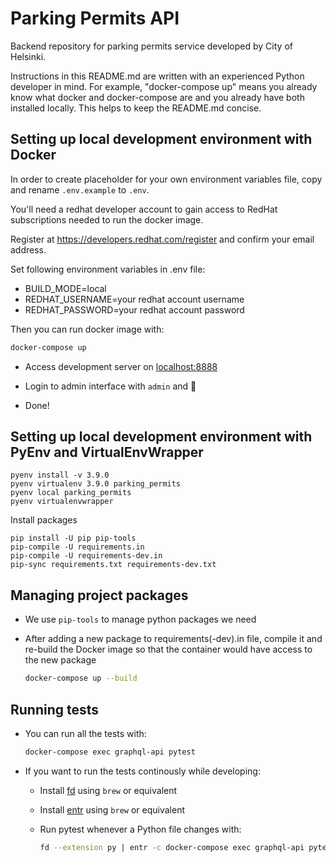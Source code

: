 # Parking Permits API

Backend repository for parking permits service developed by City of Helsinki.

Instructions in this README.md are written with an experienced Python developer in mind. For example, "docker-compose up" means you already know what docker and docker-compose are and you already have both installed locally. This helps to keep the README.md concise.

## Setting up local development environment with Docker

In order to create placeholder for your own environment variables file, copy and rename `.env.example` to `.env`.

You'll need a redhat developer account to gain access to RedHat subscriptions
needed to run the docker image.

Register at https://developers.redhat.com/register and confirm your email address.

Set following environment variables in .env file:
- BUILD_MODE=local
- REDHAT_USERNAME=your redhat account username
- REDHAT_PASSWORD=your redhat account password

Then you can run docker image with:

  ```bash
  docker-compose up
  ```

- Access development server on [localhost:8888](http://localhost:8888)

- Login to admin interface with `admin` and 🥥

- Done!

## Setting up local development environment with PyEnv and VirtualEnvWrapper

```
pyenv install -v 3.9.0
pyenv virtualenv 3.9.0 parking_permits
pyenv local parking_permits
pyenv virtualenvwrapper
```

Install packages

```
pip install -U pip pip-tools
pip-compile -U requirements.in
pip-compile -U requirements-dev.in
pip-sync requirements.txt requirements-dev.txt
```


## Managing project packages

- We use `pip-tools` to manage python packages we need
- After adding a new package to requirements(-dev).in file, compile it and re-build the Docker image so that the container would have access to the new package

  ```bash
  docker-compose up --build
  ```

## Running tests

- You can run all the tests with:
  ```bash
  docker-compose exec graphql-api pytest
  ```
- If you want to run the tests continously while developing:

  - Install [fd](https://github.com/sharkdp/fd) using `brew` or equivalent
  - Install [entr](https://github.com/eradman/entr) using `brew` or equivalent
  - Run pytest whenever a Python file changes with:

    ```bash
    fd --extension py | entr -c docker-compose exec graphql-api pytest
    ```
